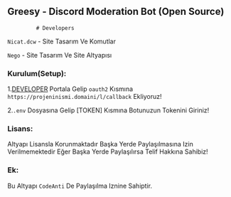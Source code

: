 ## Greesy - Discord Moderation Bot (Open Source)

             # Developers
 `Nicat.dcw` - Site Tasarım Ve Komutlar

 `Nego` - Site Tasarım Ve Site Altyapısı

 ### Kurulum(Setup):
   1.[DEVELOPER](https://developers.discordapp.com/applications) Portala Gelip `oauth2` Kısmına `https://projeninismi.domaini/l/callback` Ekliyoruz!

   2.`.env` Dosyasına Gelip [TOKEN] Kısmına Botunuzun Tokenini Giriniz!

### Lisans: 
 Altyapı Lisansla Korunmaktadır Başka Yerde Paylaşılmasına Izin Verilmemektedir Eğer Başka Yerde Paylaşılırsa Telif Hakkına Sahibiz!

### Ek:
Bu Altyapı `CodeAnti` De Paylaşılma Iznine Sahiptir.
